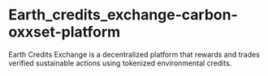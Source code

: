 # Earth_credits_exchange-carbon-oxxset-platform
Earth Credits Exchange is a decentralized platform that rewards and trades verified sustainable actions using tokenized environmental credits.
